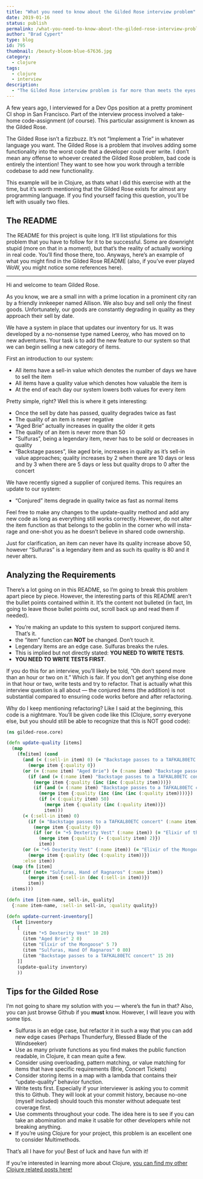 ```yaml
---
title: "What you need to know about the Gilded Rose interview problem"
date: 2019-01-16
status: publish
permalink: /what-you-need-to-know-about-the-gilded-rose-interview-problem
author: "Brad Cypert"
type: blog
id: 795
thumbnail: /beauty-bloom-blue-67636.jpg
category:
  - clojure
tags:
  - clojure
  - interview
description:
  - "The Gilded Rose interview problem is far more than meets the eyes. You may have requirements, but you need to refactor and provide test coverage, as well!"
---
```


A few years ago, I interviewed for a Dev Ops position at a pretty prominent CI shop in San Francisco. Part of the interview process involved a take-home code-assignment (of course). This particular assignment is known as the Gilded Rose.

The Gilded Rose isn’t a fizzbuzz. It’s not “Implement a Trie” in whatever language you want. The Gilded Rose is a problem that involves adding some functionality into the worst code that a developer could ever write. I don’t mean any offense to whoever created the Gilded Rose problem, bad code is entirely the intention! They want to see how you work through a terrible codebase to add new functionality.

This example will be in Clojure, as thats what I did this exercise with at the time, but it’s worth mentioning that the Gilded Rose exists for almost any programming language. If you find yourself facing this question, you’ll be left with usually two files.

## The README

The README for this project is quite long. It’ll list stipulations for this problem that you have to follow for it to be successful. Some are downright stupid (more on that in a moment), but that’s the reality of actually working in real code. You’ll find those there, too. Anyways, here’s an example of what you might find in the Gilded Rose README (also, if you’ve ever played WoW, you might notice some references here).

---

Hi and welcome to team Gilded Rose.

As you know, we are a small inn with a prime location in a prominent city ran by a friendly innkeeper named Allison. We also buy and sell only the finest goods. Unfortunately, our goods are constantly degrading in quality as they approach their sell by date.

We have a system in place that updates our inventory for us. It was developed by a no-nonsense type named Leeroy, who has moved on to new adventures. Your task is to add the new feature to our system so that we can begin selling a new category of items.

First an introduction to our system:

- All items have a sell-in value which denotes the number of days we have to sell the item
- All items have a quality value which denotes how valuable the item is
- At the end of each day our system lowers both values for every item

Pretty simple, right? Well this is where it gets interesting:

- Once the sell by date has passed, quality degrades twice as fast
- The quality of an item is never negative
- “Aged Brie” actually increases in quality the older it gets
- The quality of an item is never more than 50
- “Sulfuras”, being a legendary item, never has to be sold or decreases in quality
- “Backstage passes”, like aged brie, increases in quality as it’s sell-in value approaches; quality increases by 2 when there are 10 days or less and by 3 when there are 5 days or less but quality drops to 0 after the concert

We have recently signed a supplier of conjured items. This requires an update to our system:

- “Conjured” items degrade in quality twice as fast as normal items

Feel free to make any changes to the update-quality method and add any new code as long as everything still works correctly. However, do not alter the item function as that belongs to the goblin in the corner who will insta-rage and one-shot you as he doesn’t believe in shared code ownership.

Just for clarification, an item can never have its quality increase above 50, however “Sulfuras” is a legendary item and as such its quality is 80 and it never alters.

## Analyzing the Requirements

There’s a lot going on in this README, so I’m going to break this problem apart piece by piece. However, the interesting parts of this README aren’t the bullet points contained within it. It’s the content not bulleted (in fact, Im going to leave those bullet points out, scroll back up and read them if needed).

- You’re making an update to this system to support conjured items. That’s it.
- the “item” function can **NOT** be changed. Don’t touch it.
- Legendary Items are an edge case. Sulfuras breaks the rules.
- This is implied but not directly stated: **YOU NEED TO WRITE TESTS**.
- **YOU NEED TO WRITE TESTS FIRST**.

If you do this for an interview, you’ll likely be told, “Oh don’t spend more than an hour or two on it.” Which is fair. If you don’t get anything else done in that hour or two, write tests and try to refactor. That is actually what this interview question is all about — the conjured items (the addition) is not substantial compared to ensuring code works before and after refactoring.

Why do I keep mentioning refactoring? Like I said at the beginning, this code is a nightmare. You’ll be given code like this (Clojure, sorry everyone else, but you should still be able to recognize that this is NOT good code):

```clojure
(ns gilded-rose.core)

(defn update-quality [items]
  (map
    (fn[item] (cond
      (and (< (:sell-in item) 0) (= "Backstage passes to a TAFKAL80ETC concert" (:name item)))
        (merge item {:quality 0})
      (or (= (:name item) "Aged Brie") (= (:name item) "Backstage passes to a TAFKAL80ETC concert"))
        (if (and (= (:name item) "Backstage passes to a TAFKAL80ETC concert") (>= (:sell-in item) 5) (< (:sell-in item) 10))
          (merge item {:quality (inc (inc (:quality item)))})
          (if (and (= (:name item) "Backstage passes to a TAFKAL80ETC concert") (>= (:sell-in item) 0) (< (:sell-in item) 5))
            (merge item {:quality (inc (inc (inc (:quality item))))})
            (if (< (:quality item) 50)
              (merge item {:quality (inc (:quality item))})
              item)))
      (< (:sell-in item) 0)
        (if (= "Backstage passes to a TAFKAL80ETC concert" (:name item))
          (merge item {:quality 0})
          (if (or (= "+5 Dexterity Vest" (:name item)) (= "Elixir of the Mongoose" (:name item)))
            (merge item {:quality (- (:quality item) 2)})
            item))
      (or (= "+5 Dexterity Vest" (:name item)) (= "Elixir of the Mongoose" (:name item)))
        (merge item {:quality (dec (:quality item))})
      :else item))
  (map (fn [item]
      (if (not= "Sulfuras, Hand of Ragnaros" (:name item))
        (merge item {:sell-in (dec (:sell-in item))})
        item))
  items)))

(defn item [item-name, sell-in, quality]
  {:name item-name, :sell-in sell-in, :quality quality})

(defn update-current-inventory[]
  (let [inventory
    [
      (item "+5 Dexterity Vest" 10 20)
      (item "Aged Brie" 2 0)
      (item "Elixir of the Mongoose" 5 7)
      (item "Sulfuras, Hand Of Ragnaros" 0 80)
      (item "Backstage passes to a TAFKAL80ETC concert" 15 20)
    ]]
    (update-quality inventory)
    ))
```

## Tips for the Gilded Rose

I’m not going to share my solution with you — where’s the fun in that? Also, you can just browse Github if you **must** know. However, I will leave you with some tips.

- Sulfuras is an edge case, but refactor it in such a way that you can add new edge cases (Perhaps Thunderfury, Blessed Blade of the Windseeker)
- Use as many private functions as you find makes the public function readable, in Clojure, it can mean quite a few.
- Consider using overloading, pattern matching, or value matching for items that have specific requirements (Brie, Concert Tickets)
- Consider storing items in a map with a lambda that contains their “update-quality” behavior function.
- Write tests first. Especially if your interviewer is asking you to commit this to Github. They will look at your commit history, because no-one (myself included) should touch this monster without adequate test coverage first.
- Use comments throughout your code. The idea here is to see if you can take an abomination and make it usable for other developers while not breaking anything.
- If you’re using Clojure for your project, this problem is an excellent one to consider Multimethods.

That’s all I have for you! Best of luck and have fun with it!

If you’re interested in learning more about Clojure, [you can find my other Clojure related posts here!](http://www.bradcypert.com/clojure-async/)
